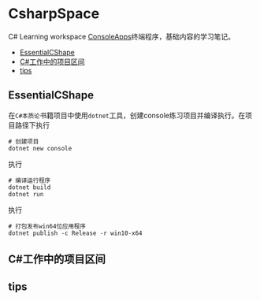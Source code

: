# CsharpSpace
C# Learning workspace
[ConsoleApps](./ConsoleApps)终端程序，基础内容的学习笔记。


<!-- vim-markdown-toc GitLab -->

* [EssentialCShape](#essentialcshape)
* [C#工作中的项目区间](#c工作中的项目区间)
* [tips](#tips)

<!-- vim-markdown-toc -->

## EssentialCShape
在`C#本质论`书籍项目中使用`dotnet`工具，创建console练习项目并编译执行。在项目路径下执行
```shell
# 创建项目
dotnet new console
```
执行
```shell
# 编译运行程序
dotnet build
dotnet run
```
执行
```shell
# 打包发布win64位应用程序
dotnet publish -c Release -r win10-x64
```
## C#工作中的项目区间

## tips
